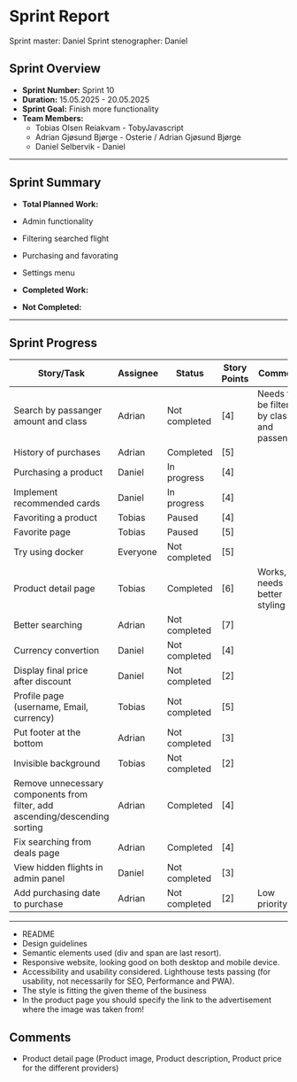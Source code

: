 # **Sprint Report**

Sprint master: Daniel
Sprint stenographer: Daniel

## **Sprint Overview**

- **Sprint Number:** Sprint 10
- **Duration:** 15.05.2025 - 20.05.2025
- **Sprint Goal:** Finish more functionality
- **Team Members:**
  - Tobias Olsen Reiakvam - TobyJavascript
  - Adrian Gjøsund Bjørge - Osterie / Adrian Gjøsund Bjørge
  - Daniel Selbervik - Daniel

---

## **Sprint Summary**

- **Total Planned Work:**
- Admin functionality 
- Filtering searched flight
- Purchasing and favorating
- Settings menu

- **Completed Work:**



- **Not Completed:**


---

## **Sprint Progress**

| Story/Task                                                                  | Assignee | Status        | Story Points | Comments                                     |
| --------------------------------------------------------------------------- | -------- | ------------- | ------------ | -------------------------------------------- |
| Search by passanger amount and class                                        | Adrian   | Not completed | [4]          | Needs to be filtered by class and passengers |
| History of purchases                                                        | Adrian   | Completed     | [5]          |                                              |
| Purchasing a product                                                        | Daniel   | In progress   | [4]          |                                              |
| Implement recommended cards                                                 | Daniel   | In progress   | [4]          |                                              |
| Favoriting a product                                                        | Tobias   | Paused        | [4]          |                                              |
| Favorite page                                                               | Tobias   | Paused        | [5]          |                                              |
| Try using docker                                                            | Everyone | Not completed | [5]          |                                              |
| Product detail page                                                         | Tobias   | Completed     | [6]          | Works, but needs better styling              |
| Better searching                                                            | Adrian   | Not completed | [7]          |                                              |
| Currency convertion                                                         | Daniel   | Not completed | [4]          |                                              |
| Display final price after discount                                          | Daniel   | Not completed | [2]          |                                              |
| Profile page (username, Email, currency)                                    | Tobias   | Not completed | [5]          |                                              |
| Put footer at the bottom                                                    | Adrian   | Not completed | [3]          |                                              |
| Invisible background                                                        | Tobias   | Not completed | [2]          |                                              |
| Remove unnecessary components from filter, add ascending/descending sorting | Adrian   | Completed     | [4]          |                                              |
| Fix searching from deals page                                               | Adrian   | Completed     | [4]          |                                              |
| View hidden flights in admin panel                                          | Daniel   | Not completed | [3]          |                                              |
| Add purchasing date to purchase                                             | Adrian   | Not completed | [2]          | Low priority                                 |

---


- README
- Design guidelines
- Semantic elements used (div and span are last resort). 
- Responsive website, looking good on both desktop and mobile device.
- Accessibility and usability considered. Lighthouse tests passing (for usability, not necessarily for SEO, Performance and PWA).
- The style is fitting the given theme of the business
- In the product page you should specify the link to the advertisement where the image was taken from!


## Comments
- Product detail page (Product image, Product description, Product price for the different providers)